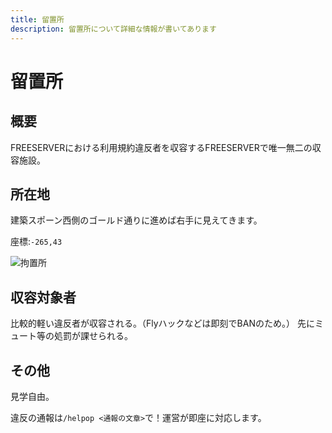 ```yaml
---
title: 留置所
description: 留置所について詳細な情報が書いてあります
---
```

# 留置所

## 概要

FREESERVERにおける利用規約違反者を収容するFREESERVERで唯一無二の収容施設。

## 所在地

建築スポーン西側のゴールド通りに進めば右手に見えてきます。

座標:`-265,43`

![拘置所](https://imgur.com/sBgKu7y.png)

## 収容対象者

比較的軽い違反者が収容される。（Flyハックなどは即刻でBANのため。）
先にミュート等の処罰が課せられる。

## その他

見学自由。

違反の通報は`/helpop <通報の文章>`で！運営が即座に対応します。
